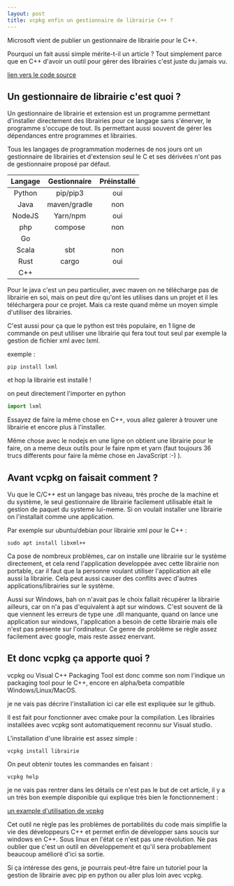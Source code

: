 ```yaml
---
layout: post
title: vcpkg enfin un gestionnaire de librairie C++ ?
---
```


Microsoft vient de publier un gestionnaire de librairie pour le C++.

Pourquoi un fait aussi simple mérite-t-il un article ? Tout simplement parce que en C++ d'avoir un outil pour gérer des librairies c'est juste du jamais vu.
<!--end_excerpt-->
[lien vers le code source](https://github.com/Microsoft/vcpkg)

## Un gestionnaire de librairie c'est quoi ?

Un gestionnaire de librairie et extension est un programme permettant d'installer directement des librairies  pour ce langage sans s'énerver, le programme s'occupe de tout.  Ils permettant aussi souvent de gérer les dépendances entre programmes et librairies.

Tous les langages de programmation modernes de nos jours ont un gestionnaire de librairies et d'extension seul le C et ses dérivées n'ont pas de gestionnaire proposé par défaut.

| Langage | Gestionnaire | Préinstallé |
| :-----: | :----------: | :---------: |
| Python  |   pip/pip3   |     oui     |
|  Java   | maven/gradle |     non     |
| NodeJS  |   Yarn/npm   |     oui     |
|   php   |   compose    |     non     |
|   Go    |              |             |
|  Scala  |     sbt      |     non     |
|  Rust   |    cargo     |     oui     |
|   C++   |              |             |

Pour le java c'est un peu particulier, avec maven on ne télécharge pas de librairie en soi, mais on peut dire qu'ont les utilises dans un projet et il les téléchargera pour ce projet. Mais ca reste quand même un moyen simple d'utiliser des librairies.

C'est aussi pour ça que le python est très populaire, en 1 ligne de commande on peut utiliser une librairie qui fera tout tout seul par exemple la gestion de fichier xml avec lxml.

exemple : 

```shell
pip install lxml
```

et hop la librairie est installé !

on peut directement l'importer en python

```python
import lxml
```

Essayez de faire la même chose en C++, vous allez galerer à trouver une librairie et encore plus à l'installer.

Même chose avec le nodejs en une ligne on obtient une librairie pour le faire, on a meme deux outils pour le faire npm et yarn (faut toujours 36 trucs differents pour faire la même chose en JavaScript :-) ).

## Avant vcpkg on faisait comment ?

Vu que le C/C++ est un langage bas niveau, très proche de la machine et du système, le seul gestionnaire de librairie facilement utilisable était le gestion de paquet du systeme lui-meme. 
Si on voulait installer une librairie on l'installait comme une application.

Par exemple sur ubuntu/debian pour librairie xml pour le C++ :

```shell
sudo apt install libxml++
```

Ca pose de nombreux problèmes, car on installe une librairie sur le système directement, et cela rend l'application developpée avec cette librairie non portable, car il faut que la personne voulant utiliser l'application ait elle aussi la librairie. Cela peut aussi causer des conflits avec d'autres applications/librairies sur le système. 

Aussi sur Windows, bah on n'avait pas le choix fallait récupérer la librairie ailleurs, car on n'a pas d'equivalent à apt sur windows. C'est souvent de là que viennent les erreurs de type une .dll manquante, quand on lance une application sur windows, l'application a besoin de cette librairie mais elle n'est pas présente sur l'ordinateur. Ce genre de problème se règle assez facilement avec google, mais reste assez enervant.

## Et donc vcpkg ça apporte quoi ?

vcpkg ou Visual C++ Packaging Tool est donc comme son nom l'indique un packaging tool pour le C++, encore en alpha/beta compatible Windows/Linux/MacOS. 

je ne vais pas décrire l'installation ici car elle est expliquée sur le github.

Il est fait pour fonctionner avec cmake pour la compilation. Les librairies installées avec vcpkg sont automatiquement reconnu sur Visual studio.

L'installation d'une librairie est assez simple :

```shell
vcpkg install librairie
```

On peut obtenir toutes les commandes en faisant : 

```shell
vcpkg help
```

je ne vais pas rentrer dans les détails ce n'est pas le but de cet article, il y a un très bon exemple disponible qui explique très bien le fonctionnement :

[un example d'utilisation de vcpkg](https://github.com/Microsoft/vcpkg/blob/master/docs/examples/using-sqlite.md)	

Cet outil ne règle pas les problèmes de portabilités du code mais simplifie la vie des développeurs C++ et permet enfin de développer sans soucis sur windows en C++. Sous linux en l'état ce n'est pas une révolution. Ne pas oublier que c'est un outil en développement et qu'il sera probablement beaucoup amélioré d'ici sa sortie.

Si ça intéresse des gens, je pourrais peut-être faire un tutoriel pour la gestion de librairie avec pip en python ou aller plus loin avec vcpkg.

